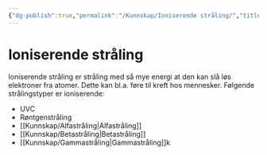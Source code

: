 ```yaml
---
{"dg-publish":true,"permalink":"/Kunnskap/Ioniserende stråling/","title":"Ioniserende stråling","tags":["naturfag","fysikk"]}
---
```



# Ioniserende stråling
Ioniserende stråling er stråling med så mye energi at den kan slå løs elektroner fra atomer. Dette kan bl.a. føre til kreft hos mennesker. Følgende strålingstyper er ioniserende:
- UVC
- Røntgenstråling
- [[Kunnskap/Alfastråling\|Alfastråling]]
- [[Kunnskap/Betastråling\|Betastråling]]
- [[Kunnskap/Gammastråling\|Gammastråling]]k
